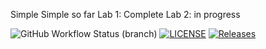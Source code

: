 Simple Simple so far
Lab 1: Complete
Lab 2: in progress

![GitHub Workflow Status (branch)](https://img.shields.io/github/actions/workflow/status/MutantAc/sem/main.yml?branch=master)
[![LICENSE](https://img.shields.io/github/license/MutantAc/sem.svg?style=flat-square)](https://github.com/MutantAc/sem/blob/master/LICENSE)
[![Releases](https://img.shields.io/github/release/MutantAc/sem/all.svg?style=flat-square)](https://github.com/MutantAc/sem/releases)


